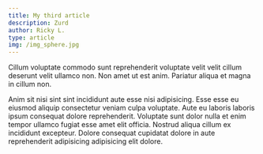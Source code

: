 ```yaml
---
title: My third article
description: Zurd
author: Ricky L.
type: article
img: /img_sphere.jpg
---
```


Cillum voluptate commodo sunt reprehenderit voluptate velit velit cillum deserunt velit ullamco non. Non amet ut est anim. Pariatur aliqua et magna in cillum non.

Anim sit nisi sint sint incididunt aute esse nisi adipisicing. Esse esse eu eiusmod aliquip consectetur veniam culpa voluptate. Aute eu laboris laboris ipsum consequat dolore reprehenderit. Voluptate sunt dolor nulla et enim tempor ullamco fugiat esse amet elit officia. Nostrud aliqua cillum ex incididunt excepteur. Dolore consequat cupidatat dolore in aute reprehenderit adipisicing adipisicing elit dolore.